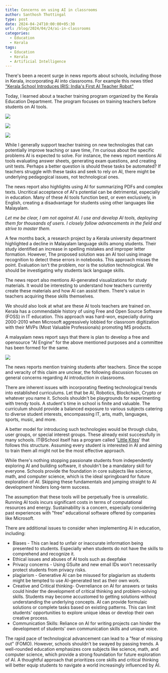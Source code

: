 ```yaml
---
title: Concerns on using AI in classrooms
author: Santhosh Thottingal
type: post
date: 2024-04-24T10:00:00+05:30
url: /blog/2024/04/24/ai-in-classrooms
categories:
  - Education
  - Kerala
tags:
  - Education
  - Kerala
  - Artificial Intelligence
---
```


There's been a recent surge in news reports about schools, including those in Kerala, incorporating AI into classrooms. For example this news titled ["Kerala School Introduces IRIS: India's First AI Teacher Robot"](http://timesofindia.indiatimes.com/articleshow/108292074.cms?fbclid=IwAR0weo53MGI27omxVOwR1CbBQiB5lCauL_TbDS4ypkjS_cqgFur2oIC_NiA)

Today, I learned about a teacher training program organized by the Kerala Education Department. The program focuses on training teachers before students on AI tools.

![](/wp-content/uploads/2024/04/ai-in-schools.jpeg)

![](/wp-content/uploads/2024/04/ai-in-schools-express.jpeg)

![](/wp-content/uploads/2024/04/ai-in-schools-hindustantimes.jpeg)

While I generally support teacher training on new technologies that can potentially improve teaching or save time, I'm curious about the specific problems AI is expected to solve. For instance, the news report mentions AI tools evaluating answer sheets, generating exam questions, and creating unit tests.  Perhaps a better question is should these tasks be automated?  If teachers struggle with these tasks and seek to rely on AI, there might be underlying pedagogical issues, not technological ones.

The news report also highlights using AI for summarizing PDFs and complex texts.  Uncritical acceptance of AI's potential can be detrimental, especially in education.  Many of these AI tools function best, or even exclusively, in English, creating a disadvantage for students using other languages like Malayalam.

*Let me be clear, I am not against AI. I use and develop AI tools, deploying them for thousands of users.  I closely follow advancements in the field and strive to master them.*

A few months back, a research project by a Kerala university department highlighted a decline in Malayalam language skills among students.  Their study identified an increase in spelling mistakes and improper letter formation. However, The proposed solution was an AI tool using image recognition to detect these errors in notebooks.  This approach misses the point. Evaluation isn't the problem, nor is the solution technological.  We should be investigating why students lack language skills.

The news report also mentions AI-generated visualizations for study materials.  It would be interesting to understand how teachers currently create these materials and how AI can assist them. There's value in teachers acquiring these skills themselves.

We should also look at what are these AI tools teachers are trained on. Kerala has a commendable history of using Free and Open Source Software (FOSS) in IT education. This approach was hard-won, especially during 2000-2010 when Microsoft aggressively lobbied for classroom digitization with their MVPs (Most Valuable Professionals) promoting MS products.

A malayalam news report says that there is plan to develop a free and opensource "AI Engine" for the above mentioned purposes and a committee has been formed for the same.

![](/wp-content/uploads/2024/04/ai-in-schools-mb.jpeg)

The news reports mention training students after teachers.  Since the scope and veracity of this claim are unclear, the following discussion focuses on general concerns regarding AI introduction in classrooms.

There are inherent issues with incorporating fleeting technological trends into established curriculums. Let that be AI, Robotics, Blockchain, Crypto or whatever you name it.  Schools shouldn't be playgrounds for experimenting with trendy tools.  A student's time in school is finite and valuable.  The curriculum should provide a balanced exposure to various subjects catering to diverse student interests, encompassing IT, arts, math, languages, sports, music, and more.

A better model for introducing such technologies would be through clubs, user groups, or special interest groups.  These already exist successfully in many schools. IT@School itself has a program called '[Little Kites](https://kite.kerala.gov.in/lkms/)' that follows this structure.  Assuming every student is interested in AI and aiming to train them all might not be the most effective approach.

While there's nothing stopping passionate students from independently exploring AI and building software, it shouldn't be a mandatory skill for everyone.  Schools provide the foundation in core subjects like science, math, and computer science, which is the ideal springboard for future exploration of AI.  Skipping these fundamentals and jumping straight to AI development hinders long-term success.

The assumption that these tools will be perpetually free is unrealistic.  Running AI tools incurs significant costs in terms of computational resources and energy. Sustainability is a concern, especially considering past experiences with "free" educational software offered by companies like Microsoft.

There are additional issues to consider when implementing AI in education, including:

* Biases - This can lead to unfair or inaccurate information being presented to students. Especially when students do not have the skills to comprehend and recognize it.
* Ethical issues and abuses of AI tools such as deepfake
* Privacy concerns - Using GSuite and new email IDs won't necessarily protect students from privacy risks.
* plagiarism - Generative AI can be misused for plagiarism as students might be tempted to use AI-generated text as their own work.
* Creative and Critical thinking-  Overreliance on AI for answers or tasks could hinder the development of critical thinking and problem-solving skills. Students may become accustomed to getting solutions without understanding the underlying concepts. AI can provide formulaic solutions or complete tasks based on existing patterns. This can limit students' opportunities to explore unique ideas or develop their own creative process.
* Communication Skills: Reliance on AI for writing projects can hinder the development of students' own communication skills and unique voice.

The rapid pace of technological advancement can lead to a "fear of missing out" (FOMO).  However, schools shouldn't be swayed by passing trends.  A well-rounded education emphasizes core subjects like science, math, and computer science, which provide a strong foundation for future exploration of AI. A thoughtful approach that prioritizes core skills and critical thinking will better equip students to navigate a world increasingly influenced by AI.

